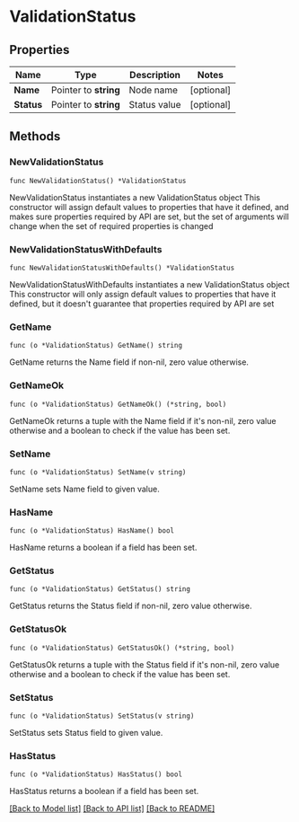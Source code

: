 # ValidationStatus

## Properties

Name | Type | Description | Notes
------------ | ------------- | ------------- | -------------
**Name** | Pointer to **string** | Node name | [optional] 
**Status** | Pointer to **string** | Status value | [optional] 

## Methods

### NewValidationStatus

`func NewValidationStatus() *ValidationStatus`

NewValidationStatus instantiates a new ValidationStatus object
This constructor will assign default values to properties that have it defined,
and makes sure properties required by API are set, but the set of arguments
will change when the set of required properties is changed

### NewValidationStatusWithDefaults

`func NewValidationStatusWithDefaults() *ValidationStatus`

NewValidationStatusWithDefaults instantiates a new ValidationStatus object
This constructor will only assign default values to properties that have it defined,
but it doesn't guarantee that properties required by API are set

### GetName

`func (o *ValidationStatus) GetName() string`

GetName returns the Name field if non-nil, zero value otherwise.

### GetNameOk

`func (o *ValidationStatus) GetNameOk() (*string, bool)`

GetNameOk returns a tuple with the Name field if it's non-nil, zero value otherwise
and a boolean to check if the value has been set.

### SetName

`func (o *ValidationStatus) SetName(v string)`

SetName sets Name field to given value.

### HasName

`func (o *ValidationStatus) HasName() bool`

HasName returns a boolean if a field has been set.

### GetStatus

`func (o *ValidationStatus) GetStatus() string`

GetStatus returns the Status field if non-nil, zero value otherwise.

### GetStatusOk

`func (o *ValidationStatus) GetStatusOk() (*string, bool)`

GetStatusOk returns a tuple with the Status field if it's non-nil, zero value otherwise
and a boolean to check if the value has been set.

### SetStatus

`func (o *ValidationStatus) SetStatus(v string)`

SetStatus sets Status field to given value.

### HasStatus

`func (o *ValidationStatus) HasStatus() bool`

HasStatus returns a boolean if a field has been set.


[[Back to Model list]](../README.md#documentation-for-models) [[Back to API list]](../README.md#documentation-for-api-endpoints) [[Back to README]](../README.md)


